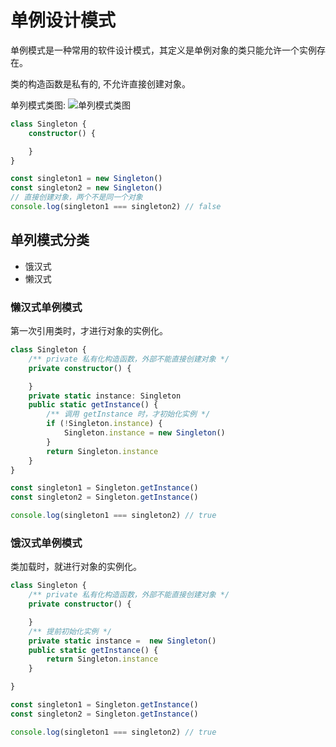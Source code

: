 # 单例设计模式

单例模式是一种常用的软件设计模式，其定义是单例对象的类只能允许一个实例存在。

类的构造函数是私有的, 不允许直接创建对象。

单列模式类图:
![单列模式类图](http://images.cnblogs.com/cnblogs_com/rush/201110/201110302124381974.gif)

```ts
class Singleton {
    constructor() {

    }
}

const singleton1 = new Singleton()
const singleton2 = new Singleton()
// 直接创建对象，两个不是同一个对象
console.log(singleton1 === singleton2) // false
```

## 单列模式分类

- 饿汉式
- 懒汉式

### 懒汉式单例模式

第一次引用类时，才进行对象的实例化。

```ts
class Singleton {
    /** private 私有化构造函数，外部不能直接创建对象 */
    private constructor() {

    }
    private static instance: Singleton
    public static getInstance() {
        /** 调用 getInstance 时，才初始化实例 */
        if (!Singleton.instance) {
            Singleton.instance = new Singleton()
        }
        return Singleton.instance
    }
}

const singleton1 = Singleton.getInstance()
const singleton2 = Singleton.getInstance()

console.log(singleton1 === singleton2) // true
```

### 饿汉式单例模式

类加载时，就进行对象的实例化。

```ts
class Singleton {
    /** private 私有化构造函数，外部不能直接创建对象 */
    private constructor() {

    }
    /** 提前初始化实例 */
    private static instance =  new Singleton()
    public static getInstance() {
        return Singleton.instance
    }

}

const singleton1 = Singleton.getInstance()
const singleton2 = Singleton.getInstance()

console.log(singleton1 === singleton2) // true
```
